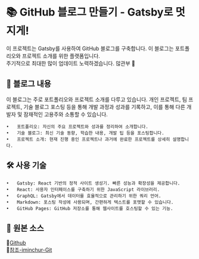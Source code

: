 # 📚 GitHub 블로그 만들기 - Gatsby로 멋지게!

이 프로젝트는 Gatsby를 사용하여 GitHub 블로그를 구축합니다. 이 블로그는 포트폴리오와 프로젝트 소개를 위한 플랫폼입니다.
<br>
주기적으로 최대한 많이 업데이트 노력하겠습니다. 많관부 🫡



## 📄 블로그 내용

이 블로그는 주로 포트폴리오와 프로젝트 소개를 다루고 있습니다. 개인 프로젝트, 팀 프로젝트, 기술 블로그 포스팅 등을 통해 개발 과정과 성과를 기록하고, 이를 통해 다른 개발자 및 잠재적인 고용주와 소통할 수 있습니다.

	•	포트폴리오: 자신의 주요 프로젝트와 성과를 정리하여 소개합니다.
	•	기술 블로그: 최신 기술 동향, 학습한 내용, 개발 팁 등을 포스팅합니다.
	•	프로젝트 소개: 현재 진행 중인 프로젝트나 과거에 완료한 프로젝트를 상세히 설명합니다.


## 🛠️ 사용 기술

	•	Gatsby: React 기반의 정적 사이트 생성기. 빠른 성능과 확장성을 제공합니다.
	•	React: 사용자 인터페이스를 구축하기 위한 JavaScript 라이브러리.
	•	GraphQL: Gatsby에서 데이터를 효율적으로 관리하기 위한 쿼리 언어.
	•	Markdown: 포스팅 작성에 사용되며, 간편하게 텍스트를 포맷할 수 있습니다.
	•	GitHub Pages: GitHub 저장소를 통해 웹사이트를 호스팅할 수 있는 기능.


 ## 💫 원본 소스
 📌[Github](https://github.com/konstantinmuenster/gatsby-starter-portfolio-minimal-theme)
 <br>
 📌[참조-iminchur-Git](https://github.com/jiminchur/jiminchur.github.io/blob/main/README.md)
 
